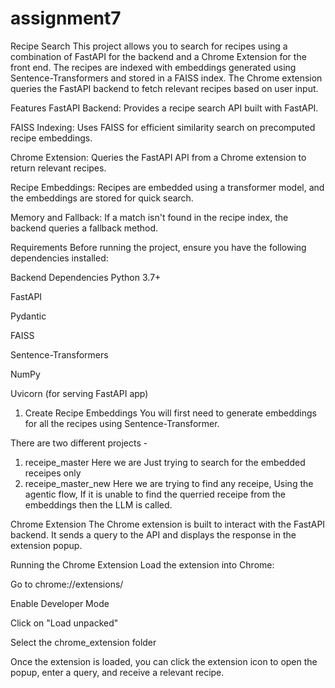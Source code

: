 # assignment7
Recipe Search
This project allows you to search for recipes using a combination of FastAPI for the backend and a Chrome Extension for the front end. The recipes are indexed with embeddings generated using Sentence-Transformers and stored in a FAISS index. The Chrome extension queries the FastAPI backend to fetch relevant recipes based on user input.

Features
FastAPI Backend: Provides a recipe search API built with FastAPI.

FAISS Indexing: Uses FAISS for efficient similarity search on precomputed recipe embeddings.

Chrome Extension: Queries the FastAPI API from a Chrome extension to return relevant recipes.

Recipe Embeddings: Recipes are embedded using a transformer model, and the embeddings are stored for quick search.

Memory and Fallback: If a match isn't found in the recipe index, the backend queries a fallback method.

Requirements
Before running the project, ensure you have the following dependencies installed:

Backend Dependencies
Python 3.7+

FastAPI

Pydantic

FAISS 

Sentence-Transformers

NumPy

Uvicorn (for serving FastAPI app)

1. Create Recipe Embeddings
You will first need to generate embeddings for all the recipes using Sentence-Transformer.

There are two different projects -
 1. receipe_master
   Here we are Just trying to search for the embedded receipes only
2. receipe_master_new
   Here we are trying to find any receipe, Using the agentic flow, If it is unable to find the querried receipe from the embeddings then the LLM is called.

Chrome Extension
The Chrome extension is built to interact with the FastAPI backend. It sends a query to the API and displays the response in the extension popup.

Running the Chrome Extension
Load the extension into Chrome:

Go to chrome://extensions/

Enable Developer Mode

Click on "Load unpacked"

Select the chrome_extension folder

Once the extension is loaded, you can click the extension icon to open the popup, enter a query, and receive a relevant recipe.
